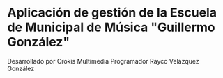 Aplicación de gestión de la Escuela de Municipal de Música "Guillermo González"
===============================================================================


Desarrollado por Crokis Multimedia
Programador Rayco Velázquez González

